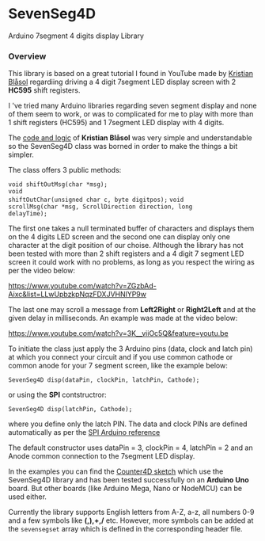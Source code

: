 ﻿# SevenSeg4D
Arduino 7segment 4 digits display Library

<h3>Overview</h3>
<p>This library is based on a great tutorial I found in YouTube made by <a href="https://www.youtube.com/channel/UC9NeBnf-9pzDC3C86MeOJvA">Kristian Blåsol</a> regardiing driving a 4 digit 7segment LED display screen with 2 <b>HC595</b> shift registers.</p>

<p>I 've tried many Arduino libraries regarding seven segment display and none of them seem to work, or was to complicated for me to play with more than 1 shift registers (HC595) and 1 7segment LED display with 4 digits.</p>

<p>The <a href="http://duinos.net/files/2015/four_digit_595_1234.ino">code and logic</a> of <b>Kristian Blåsol</b> was very simple and understandable so the SevenSeg4D class was borned in order to make the things a bit simpler.</p>

<p>The class offers 3 public methods:

<code>void shiftOutMsg(char *msg);</code><br>
<code>void shiftOutChar(unsigned char c, byte digitpos);</code>
<code>void scrollMsg(char *msg, ScrollDirection direction, long delayTime);</code></p>

<p>The first one takes a null terminated buffer of characters and displays them on the 4 digits LED screen and the second one can display only one character at the digit position of our choise. Although the library has not been tested with more than 2 shift registers and a 4 digit 7 segment LED screen it could work with no problems, as long as you respect the wiring as per the video below:</p>

https://www.youtube.com/watch?v=ZGzbAd-Aixc&list=LLwUpbzkpNqzFDXJVHNlYP9w

<p>The last one may scroll a message from <b>Left2Right</b> or <b>Right2Left</b> and at the given delay in milliseconds. An example was made at the video below:</p>

https://www.youtube.com/watch?v=3K__viiOc5Q&feature=youtu.be

<p>To initiate the class just apply the 3 Arduino pins (data, clock and latch pin) at which you connect your circuit and if you use common cathode or common anode for your 7 segment screen, like the example below:</p>
<code>SevenSeg4D disp(dataPin, clockPin, latchPin, Cathode);</code>
<br><p>or using the <b>SPI</b> contstructror:</p>
<code>SevenSeg4D disp(latchPin, Cathode);</code>
<br><p>where you define only the latch PIN. The data and clock PINs are defined automatically as per the <a href="https://www.arduino.cc/en/Reference/SPI">SPI Arduino reference</a></p>

<p>The default constructor uses dataPin = 3, clockPin = 4, latchPin = 2 and an Anode common connection to the 7segment LED display.</p>

<p>In the examples you can find the <a href="https://youtu.be/4xm0x6XxDis" title="Counter4D project on YouTube">Counter4D sketch</a> which use the SevenSeg4D library and has been tested successfully on an <b>Arduino Uno</b> board. But other boards (like Arduino Mega, Nano or NodeMCU) can be used either.</p>

<p>Currently the library supports English letters from A-Z, a-z, all numbers 0-9 and a few symbols like <b>(,),+,/</b> etc. However, more symbols can be added at the <code>sevensegset</code> array which is defined in the corresponding header file.</p>
